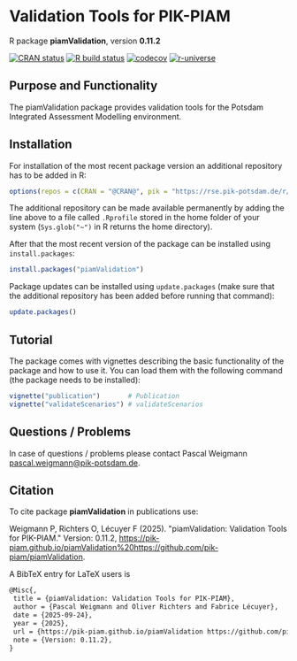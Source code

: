# Validation Tools for PIK-PIAM

R package **piamValidation**, version **0.11.2**

[![CRAN status](https://www.r-pkg.org/badges/version/piamValidation)](https://cran.r-project.org/package=piamValidation) [![R build status](https://github.com/pik-piam/piamValidation/workflows/check/badge.svg)](https://github.com/pik-piam/piamValidation/actions) [![codecov](https://codecov.io/gh/pik-piam/piamValidation/branch/master/graph/badge.svg)](https://app.codecov.io/gh/pik-piam/piamValidation) [![r-universe](https://pik-piam.r-universe.dev/badges/piamValidation)](https://pik-piam.r-universe.dev/builds)

## Purpose and Functionality

The piamValidation package provides validation tools for the Potsdam Integrated Assessment Modelling environment.


## Installation

For installation of the most recent package version an additional repository has to be added in R:

```r
options(repos = c(CRAN = "@CRAN@", pik = "https://rse.pik-potsdam.de/r/packages"))
```
The additional repository can be made available permanently by adding the line above to a file called `.Rprofile` stored in the home folder of your system (`Sys.glob("~")` in R returns the home directory).

After that the most recent version of the package can be installed using `install.packages`:

```r 
install.packages("piamValidation")
```

Package updates can be installed using `update.packages` (make sure that the additional repository has been added before running that command):

```r 
update.packages()
```

## Tutorial

The package comes with vignettes describing the basic functionality of the package and how to use it. You can load them with the following command (the package needs to be installed):

```r
vignette("publication")       # Publication
vignette("validateScenarios") # validateScenarios
```

## Questions / Problems

In case of questions / problems please contact Pascal Weigmann <pascal.weigmann@pik-potsdam.de>.

## Citation

To cite package **piamValidation** in publications use:

Weigmann P, Richters O, Lécuyer F (2025). "piamValidation: Validation Tools for PIK-PIAM." Version: 0.11.2, <https://pik-piam.github.io/piamValidation%20https://github.com/pik-piam/piamValidation>.

A BibTeX entry for LaTeX users is

 ```latex
@Misc{,
  title = {piamValidation: Validation Tools for PIK-PIAM},
  author = {Pascal Weigmann and Oliver Richters and Fabrice Lécuyer},
  date = {2025-09-24},
  year = {2025},
  url = {https://pik-piam.github.io/piamValidation https://github.com/pik-piam/piamValidation},
  note = {Version: 0.11.2},
}
```
